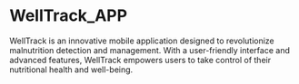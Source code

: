 # WellTrack_APP
 WellTrack is an innovative mobile application designed to revolutionize malnutrition detection and management. With a user-friendly interface and advanced features, WellTrack empowers users to take control of their nutritional health and well-being.
